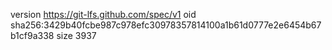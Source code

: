 version https://git-lfs.github.com/spec/v1
oid sha256:3429b40fcbe987c978efc30978357814100a1b61d0777e2e6454b67b1cf9a338
size 3937
